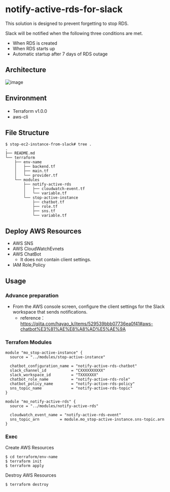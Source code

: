 # notify-active-rds-for-slack
This solution is designed to prevent forgetting to stop RDS.

Slack will be notified when the following three conditions are met.

- When RDS is created
- When RDS starts up
- Automatic startup after 7 days of RDS outage

## Architecture
![image](https://user-images.githubusercontent.com/52056195/228822795-5555303b-0c94-4a67-9595-1661b918a4ba.png)

## Environment
- Terraform v1.0.0　
- aws-cli

## File Structure
```
$ stop-ec2-instance-from-slack# tree .
.
├── README.md
└── terraform
    ├── env-name
    │   ├── backend.tf
    │   ├── main.tf
    │   └── provider.tf
    └── modules
        ├── notify-active-rds
        │   ├── cloudwatch-event.tf
        │   └── variable.tf
        └── stop-active-instance
            ├── chatbot.tf
            ├── role.tf
            ├── sns.tf
            └── variable.tf
```

## Deploy AWS Resources
- AWS SNS
- AWS CloudWatchEvnets
- AWS ChatBot
  - It does not contain client settings.
- IAM Role,Policy

## Usage
### Advance preparation
- From the AWS console screen, configure the client settings for the Slack workspace that sends notifications.
  - reference：https://qiita.com/hayao_k/items/529539bbb07736ea0f41#aws-chatbot%E3%81%AE%E8%A8%AD%E5%AE%9A

### Terrafom Modules

```
module "mo_stop-active-instance" {
  source = "../modules/stop-active-instance"

  chatbot_configuration_name = "notify-active-rds-chatbot"
  slack_channel_id           = "CXXXXXXXXXX"
  slack_workspace_id         = "TXXXXXXX"
  chatbot_role_name          = "notify-active-rds-role"
  chatbot_policy_name        = "notify-active-rds-policy"
  sns_topic_name             = "notify-active-rds-topic"
}
```

```
module "mo_notify-active-rds" {
  source = "../modules/notify-active-rds"

  cloudwatch_event_name = "notify-active-rds-event"
  sns_topic_arn         = module.mo_stop-active-instance.sns-topic.arn
}
```

### Exec
Create AWS Resources
```
$ cd terraform/env-name
$ terraform init
$ terraform apply
```
Destroy AWS Resources
```
$ terraform destroy
```
